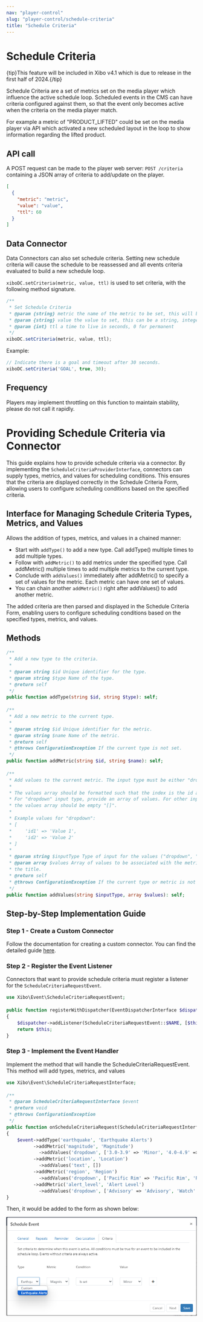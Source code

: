 ```yaml
---
nav: "player-control"
slug: "player-control/schedule-criteria"
title: "Schedule Criteria"
---
```


# Schedule Criteria

{tip}This feature will be included in Xibo v4.1 which is due to release in the first half of 2024.{/tip}

Schedule Criteria are a set of metrics set on the media player which influence the active schedule loop. Scheduled events in the CMS can have criteria configured against them, so that the event only becomes active when the criteria on the media player match.

For example a metric of "PRODUCT_LIFTED" could be set on the media player via API which activated a new scheduled layout in the loop to show information regarding the lifted product.

## API call
A POST request can be made to the player web server: `POST /criteria` containing a JSON array of criteria to add/update on the player.

```json
[
  {
    "metric": "metric",
    "value": "value",
    "ttl": 60
  }
]
```

## Data Connector
Data Connectors can also set schedule criteria. Setting new schedule criteria will cause the schedule to be reassessed and all events criteria evaluated to build a new schedule loop.

`xiboDC.setCriteria(metric, value, ttl)` is used to set criteria, with the following method signature.

```js
/**
 * Set Schedule Criteria
 * @param {string} metric the name of the metric to be set, this will be matched against  the metrics defined on the scheduled events criteria tab
 * @param {string} value the value to set, this can be a string, integer, boolean, etc
 * @param {int} ttl a time to live in seconds, 0 for permanent
 */
xiboDC.setCriteria(metric, value, ttl);
```

Example:

```js
// Indicate there is a goal and timeout after 30 seconds.
xiboDC.setCriteria('GOAL', true, 30);
```

## Frequency
Players may implement throttling on this function to maintain stability, please do not call it rapidly.

# Providing Schedule Criteria via Connector
This guide explains how to provide schedule criteria via a connector. By implementing the `ScheduleCriteriaProviderInterface`, connectors can supply types, metrics, and values for scheduling conditions. This ensures that the criteria are displayed correctly in the Schedule Criteria Form, allowing users to configure scheduling conditions based on the specified criteria.

## Interface for Managing Schedule Criteria Types, Metrics, and Values
Allows the addition of types, metrics, and values in a chained manner:

 - Start with `addType()` to add a new type. Call addType() multiple times to add multiple types.
 - Follow with `addMetric()` to add metrics under the specified type. Call addMetric() multiple times to add multiple metrics to the current type.
 - Conclude with `addValues()` immediately after addMetric() to specify a set of values for the metric. Each metric can have one set of values.
 - You can chain another `addMetric()` right after addValues() to add another metric.

The added criteria are then parsed and displayed in the Schedule Criteria Form, enabling users to configure scheduling conditions based on the specified types, metrics, and values.

## Methods
```php
/**
 * Add a new type to the criteria.
 *
 * @param string $id Unique identifier for the type.
 * @param string $type Name of the type.
 * @return self
 */
public function addType(string $id, string $type): self;

/**
 * Add a new metric to the current type.
 *
 * @param string $id Unique identifier for the metric.
 * @param string $name Name of the metric.
 * @return self
 * @throws ConfigurationException If the current type is not set.
 */
public function addMetric(string $id, string $name): self;

/**
 * Add values to the current metric. The input type must be either "dropdown", "string", "date", or "number".
 *
 * The values array should be formatted such that the index is the id and the value is the title/name of the value.
 * For "dropdown" input type, provide an array of values. For other input types ("string", "date", "number"),
 * the values array should be empty "[]".
 *
 * Example values for "dropdown":
 * [
 *     'id1' => 'Value 1',
 *     'id2' => 'Value 2'
 * ]
 *
 * @param string $inputType Type of input for the values ("dropdown", "string", "date", "number").
 * @param array $values Array of values to be associated with the metric, where the index is the id and the value is
 * the title.
 * @return self
 * @throws ConfigurationException If the current type or metric is not set.
 */
public function addValues(string $inputType, array $values): self;
```

## Step-by-Step Implementation Guide

### Step 1 - Create a Custom Connector
Follow the documentation for creating a custom connector. You can find the detailed guide [here](https://xibosignage.com/docs/developer/extend/connectors).

### Step 2 - Register the Event Listener
Connectors that want to provide schedule criteria must register a listener for the `ScheduleCriteriaRequestEvent`.

```php
use Xibo\Event\ScheduleCriteriaRequestEvent;

public function registerWithDispatcher(EventDispatcherInterface $dispatcher): ConnectorInterface
{
    $dispatcher->addListener(ScheduleCriteriaRequestEvent::$NAME, [$this, 'onScheduleCriteriaRequest']);
    return $this;
}
```
### Step 3 - Implement the Event Handler
Implement the method that will handle the ScheduleCriteriaRequestEvent. This method will add types, metrics, and values
```php
use Xibo\Event\ScheduleCriteriaRequestInterface;

/**
 * @param ScheduleCriteriaRequestInterface $event
 * @return void
 * @throws ConfigurationException
 */
public function onScheduleCriteriaRequest(ScheduleCriteriaRequestInterface $event): void
{
    $event->addType('earthquake', 'Earthquake Alerts')
          ->addMetric('magnitude', 'Magnitude')
            ->addValues('dropdown', ['3.0-3.9' => 'Minor', '4.0-4.9' => 'Light', '5.0-5.9' => 'Moderate', '6.0-6.9' => 'Strong', '7.0+' => 'Major'])
          ->addMetric('location', 'Location')
            ->addValues('text', [])
          ->addMetric('region', 'Region')
            ->addValues('dropdown', ['Pacific Rim' => 'Pacific Rim', 'Ring of Fire' => 'Ring of Fire', 'East Coast' => 'East Coast', 'Midwest' => 'Midwest'])
          ->addMetric('alert_level', 'Alert Level')
            ->addValues('dropdown', ['Advisory' => 'Advisory', 'Watch' => 'Watch', 'Warning' => 'Warning']);
}
```
Then, it would be added to the form as shown below:

![Data Connector Overview](../img/schedule_criteria_type_dropdown.png)